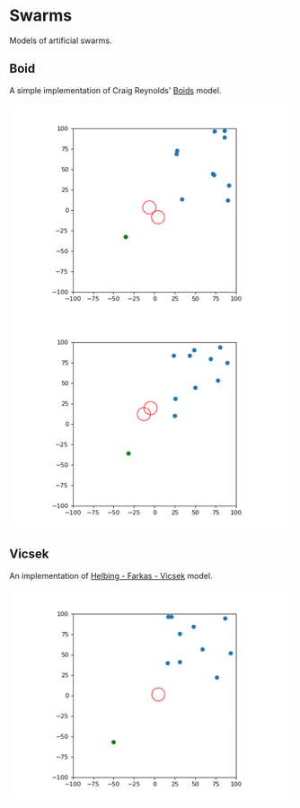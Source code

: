 # Swarms
Models of artificial swarms.

## Boid

A simple implementation of Craig Reynolds' [Boids](https://www.red3d.com/cwr/boids/) model.  

![2D Flocking w/ Goal and Obstacle](demo/boid_goal_obstacle.gif)
![2D Flocking w/ Goal and Obstacle2](demo/boid_goal_obstacle2.gif)

## Vicsek

An implementation of [Helbing - Farkas - Vicsek](https://www.nature.com/articles/35035023) model. 

![2D Flocking w/ Goal and Obstacle](demo/vicsek_goal_obstacle.gif)